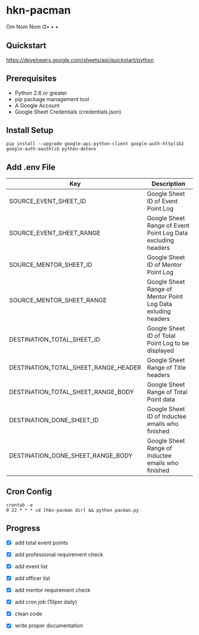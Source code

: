 # hkn-pacman
Om Nom Nom ᗧ• • •

## Quickstart
https://developers.google.com/sheets/api/quickstart/python

## Prerequisites
- Python 2.6 or greater
- pip package management tool
- A Google Account
- Google Sheet Credentials (credentials.json)

## Install Setup
```
pip install --upgrade google-api-python-client google-auth-httplib2 google-auth-oauthlib python-dotenv
```

## Add .env File
|                 Key                  |                Description                                   |
|--------------------------------------|--------------------------------------------------------------|
| SOURCE_EVENT_SHEET_ID                | Google Sheet ID of Event Point Log                           |
| SOURCE_EVENT_SHEET_RANGE             | Google Sheet Range of Event Point Log Data excluding headers |
| SOURCE_MENTOR_SHEET_ID               | Google Sheet ID of Mentor Point Log                          |
| SOURCE_MENTOR_SHEET_RANGE            | Google Sheet Range of Mentor Point Log Data exluding headers |
| DESTINATION_TOTAL_SHEET_ID           | Google Sheet ID of Total Point Log to be displayed           |
| DESTINATION_TOTAL_SHEET_RANGE_HEADER | Google Sheet Range of Title headers                          |
| DESTINATION_TOTAL_SHEET_RANGE_BODY   | Google Sheet Range of Total Point data                       |
| DESTINATION_DONE_SHEET_ID            | Google Sheet ID of Inductee emails who finished              |
| DESTINATION_DONE_SHEET_RANGE_BODY    | Google Sheet Range of Inductee emails who finished           |
## Cron Config
```
crontab -e 
0 22 * * * cd [hkn-pacman dir] && python pacman.py
```

## Progress
- [x] add total event points
- [x] add professional requirement check
- [x] add event list
- [x] add officer list
- [x] add mentor requirement check
- [x] add cron job (10pm daily)
- [x] clean code
- [x] write proper documentation

